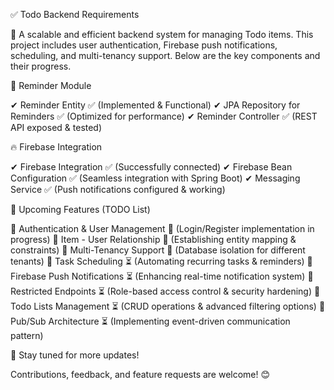 ✅ Todo Backend Requirements

🚀 A scalable and efficient backend system for managing Todo items.
This project includes user authentication, Firebase push notifications, scheduling, and multi-tenancy support. Below are the key components and their progress.

📝 Reminder Module

✔ Reminder Entity ✅ (Implemented & Functional)
✔ JPA Repository for Reminders ✅ (Optimized for performance)
✔ Reminder Controller ✅ (REST API exposed & tested)

🔥 Firebase Integration

✔ Firebase Integration ✅ (Successfully connected)
✔ Firebase Bean Configuration ✅ (Seamless integration with Spring Boot)
✔ Messaging Service ✅ (Push notifications configured & working)

🚧 Upcoming Features (TODO List)

🔹 Authentication & User Management 🔄 (Login/Register implementation in progress)
🔹 Item - User Relationship 🔄 (Establishing entity mapping & constraints)
🔹 Multi-Tenancy Support 🔄 (Database isolation for different tenants)
🔹 Task Scheduling ⏳ (Automating recurring tasks & reminders)
🔹 Firebase Push Notifications ⏳ (Enhancing real-time notification system)
🔹 Restricted Endpoints ⏳ (Role-based access control & security hardening)
🔹 Todo Lists Management ⏳ (CRUD operations & advanced filtering options)
🔹 Pub/Sub Architecture ⏳ (Implementing event-driven communication pattern)

🚀 Stay tuned for more updates!

Contributions, feedback, and feature requests are welcome! 😊
